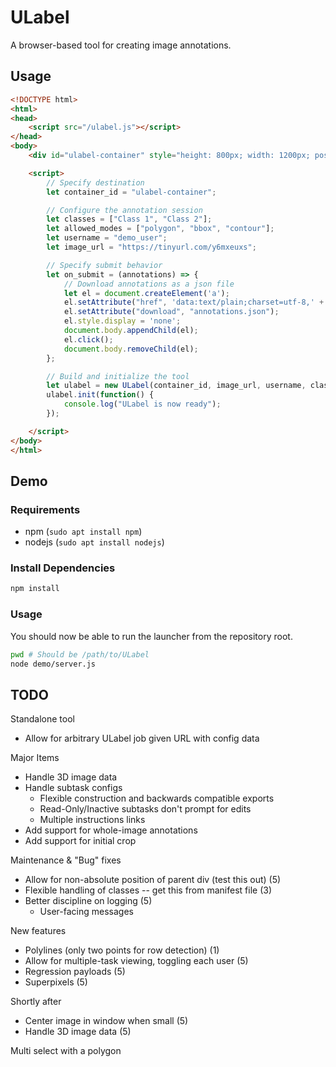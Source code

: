 # ULabel

A browser-based tool for creating image annotations.

## Usage

```html
<!DOCTYPE html>
<html>
<head>
    <script src="/ulabel.js"></script>
</head>
<body>
    <div id="ulabel-container" style="height: 800px; width: 1200px; position: absolute; top: 0; left: 0;"></div>

    <script>
        // Specify destination
        let container_id = "ulabel-container";

        // Configure the annotation session
        let classes = ["Class 1", "Class 2"];
        let allowed_modes = ["polygon", "bbox", "contour"];
        let username = "demo_user";
        let image_url = "https://tinyurl.com/y6mxeuxs";

        // Specify submit behavior
        let on_submit = (annotations) => {
            // Download annotations as a json file
            let el = document.createElement('a');
            el.setAttribute("href", 'data:text/plain;charset=utf-8,' + encodeURIComponent(JSON.stringify(annotations, null, 2)));
            el.setAttribute("download", "annotations.json");
            el.style.display = 'none';
            document.body.appendChild(el);
            el.click();
            document.body.removeChild(el);
        };

        // Build and initialize the tool
        let ulabel = new ULabel(container_id, image_url, username, classes, allowed_modes, on_submit);
        ulabel.init(function() {
            console.log("ULabel is now ready");
        });

    </script>
</body>
</html>
```

## Demo

### Requirements
- npm (`sudo apt install npm`)
- nodejs (`sudo apt install nodejs`)

### Install Dependencies

```bash
npm install
```

### Usage

You should now be able to run the launcher from the repository root.

```bash
pwd # Should be /path/to/ULabel
node demo/server.js
```

## TODO

Standalone tool
- Allow for arbitrary ULabel job given URL with config data

Major Items
- Handle 3D image data
- Handle subtask configs
    - Flexible construction and backwards compatible exports
    - Read-Only/Inactive subtasks don't prompt for edits
    - Multiple instructions links
- Add support for whole-image annotations
- Add support for initial crop

Maintenance & "Bug" fixes
- Allow for non-absolute position of parent div (test this out) (5)
- Flexible handling of classes -- get this from manifest file (3)
- Better discipline on logging (5)
    - User-facing messages

New features
- Polylines (only two points for row detection) (1)
- Allow for multiple-task viewing, toggling each user (5)
- Regression payloads (5)
- Superpixels (5)

Shortly after
- Center image in window when small (5)
- Handle 3D image data (5)

Multi select with a polygon